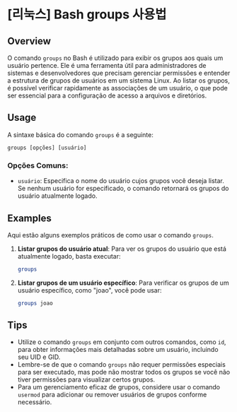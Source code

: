 # [리눅스] Bash groups 사용법

## Overview
O comando `groups` no Bash é utilizado para exibir os grupos aos quais um usuário pertence. Ele é uma ferramenta útil para administradores de sistemas e desenvolvedores que precisam gerenciar permissões e entender a estrutura de grupos de usuários em um sistema Linux. Ao listar os grupos, é possível verificar rapidamente as associações de um usuário, o que pode ser essencial para a configuração de acesso a arquivos e diretórios.

## Usage
A sintaxe básica do comando `groups` é a seguinte:

```
groups [opções] [usuário]
```

### Opções Comuns:
- `usuário`: Especifica o nome do usuário cujos grupos você deseja listar. Se nenhum usuário for especificado, o comando retornará os grupos do usuário atualmente logado.

## Examples
Aqui estão alguns exemplos práticos de como usar o comando `groups`.

1. **Listar grupos do usuário atual**:
   Para ver os grupos do usuário que está atualmente logado, basta executar:
   ```bash
   groups
   ```

2. **Listar grupos de um usuário específico**:
   Para verificar os grupos de um usuário específico, como "joao", você pode usar:
   ```bash
   groups joao
   ```

## Tips
- Utilize o comando `groups` em conjunto com outros comandos, como `id`, para obter informações mais detalhadas sobre um usuário, incluindo seu UID e GID.
- Lembre-se de que o comando `groups` não requer permissões especiais para ser executado, mas pode não mostrar todos os grupos se você não tiver permissões para visualizar certos grupos.
- Para um gerenciamento eficaz de grupos, considere usar o comando `usermod` para adicionar ou remover usuários de grupos conforme necessário.